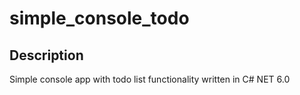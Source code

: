 # simple_console_todo

## Description
Simple console app with todo list functionality written in C# NET 6.0
